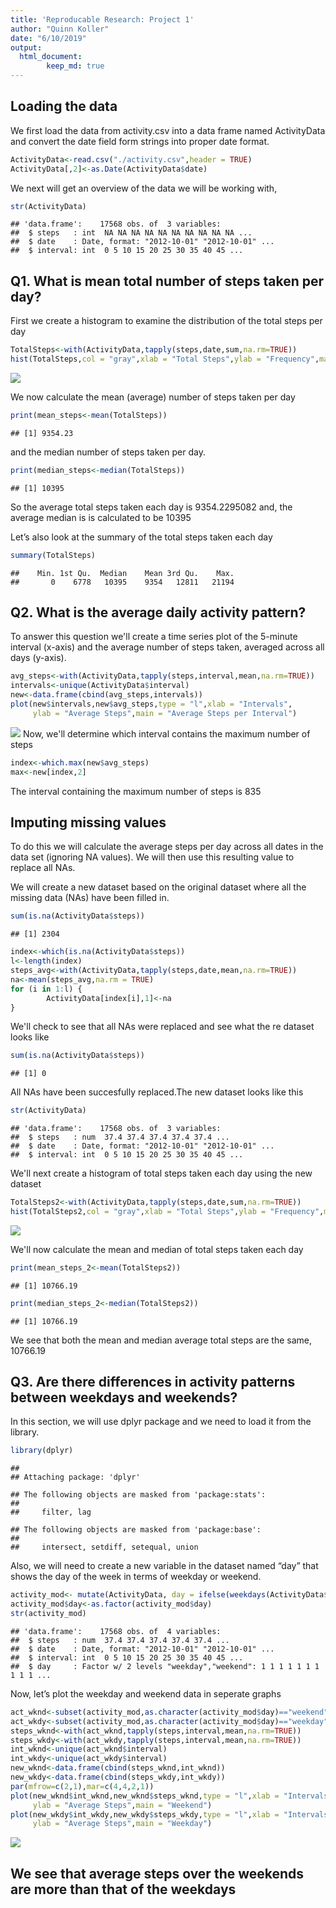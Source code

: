 ```yaml
---
title: 'Reproducable Research: Project 1'
author: "Quinn Koller"
date: "6/10/2019"
output: 
  html_document:
        keep_md: true
---
```

## Loading the data

We first load the data from activity.csv into a data frame named ActivityData and convert the date field form strings into proper date format.


```r
ActivityData<-read.csv("./activity.csv",header = TRUE)
ActivityData[,2]<-as.Date(ActivityData$date)
```

We next will get an overview of the data we will be working with,


```r
str(ActivityData)
```

```
## 'data.frame':	17568 obs. of  3 variables:
##  $ steps   : int  NA NA NA NA NA NA NA NA NA NA ...
##  $ date    : Date, format: "2012-10-01" "2012-10-01" ...
##  $ interval: int  0 5 10 15 20 25 30 35 40 45 ...
```

## Q1. What is mean total number of steps taken per day?
First we create a histogram to examine the distribution of the total steps per day


```r
TotalSteps<-with(ActivityData,tapply(steps,date,sum,na.rm=TRUE))
hist(TotalSteps,col = "gray",xlab = "Total Steps",ylab = "Frequency",main = "Total Number of Steps per Day")
```

![](PA1_Template_files/figure-html/unnamed-chunk-3-1.png)<!-- -->

We now calculate the mean (average) number of steps taken per day


```r
print(mean_steps<-mean(TotalSteps))
```

```
## [1] 9354.23
```

and the median number of steps taken per day.


```r
print(median_steps<-median(TotalSteps))
```

```
## [1] 10395
```
So the average total steps taken each day is 9354.2295082 and, the average median is is calculated to be 10395

Let’s also look at the summary of the total steps taken each day


```r
summary(TotalSteps)
```

```
##    Min. 1st Qu.  Median    Mean 3rd Qu.    Max. 
##       0    6778   10395    9354   12811   21194
```

## Q2. What is the average daily activity pattern?
To answer this question we'll create a time series plot of the 5-minute interval (x-axis) and the average number of steps taken, averaged across all days (y-axis).


```r
avg_steps<-with(ActivityData,tapply(steps,interval,mean,na.rm=TRUE))
intervals<-unique(ActivityData$interval)
new<-data.frame(cbind(avg_steps,intervals))
plot(new$intervals,new$avg_steps,type = "l",xlab = "Intervals",
     ylab = "Average Steps",main = "Average Steps per Interval")
```

![](PA1_Template_files/figure-html/unnamed-chunk-7-1.png)<!-- -->
Now, we'll determine which interval contains the maximum number of steps


```r
index<-which.max(new$avg_steps)
max<-new[index,2]
```

The interval containing the maximum number of steps is 835

## Imputing missing values

To do this we will calculate the average steps per day across all dates in the data set (ignoring NA values). We will then use this resulting value to replace all NAs.

We will create a new dataset based on the original dataset where all the missing data (NAs) have been filled in.


```r
sum(is.na(ActivityData$steps))
```

```
## [1] 2304
```


```r
index<-which(is.na(ActivityData$steps))
l<-length(index)
steps_avg<-with(ActivityData,tapply(steps,date,mean,na.rm=TRUE))
na<-mean(steps_avg,na.rm = TRUE)
for (i in 1:l) {
        ActivityData[index[i],1]<-na
}
```
We'll check to see that all NAs were replaced and see what the re dataset looks like


```r
sum(is.na(ActivityData$steps))
```

```
## [1] 0
```
All NAs have been succesfully replaced.The new dataset looks like this


```r
str(ActivityData)
```

```
## 'data.frame':	17568 obs. of  3 variables:
##  $ steps   : num  37.4 37.4 37.4 37.4 37.4 ...
##  $ date    : Date, format: "2012-10-01" "2012-10-01" ...
##  $ interval: int  0 5 10 15 20 25 30 35 40 45 ...
```
We'll next create a histogram of total steps taken each day using the new dataset


```r
TotalSteps2<-with(ActivityData,tapply(steps,date,sum,na.rm=TRUE))
hist(TotalSteps2,col = "gray",xlab = "Total Steps",ylab = "Frequency",main = "Total Number of Steps per Day")
```

![](PA1_Template_files/figure-html/unnamed-chunk-13-1.png)<!-- -->

We'll now calculate the mean and median of total steps taken each day


```r
print(mean_steps_2<-mean(TotalSteps2))
```

```
## [1] 10766.19
```


```r
print(median_steps_2<-median(TotalSteps2))
```

```
## [1] 10766.19
```

We see that both the mean and median average total steps are the same, 10766.19

## Q3. Are there differences in activity patterns between weekdays and weekends?
In this section, we will use dplyr package and we need to load it from the library.


```r
library(dplyr)
```

```
## 
## Attaching package: 'dplyr'
```

```
## The following objects are masked from 'package:stats':
## 
##     filter, lag
```

```
## The following objects are masked from 'package:base':
## 
##     intersect, setdiff, setequal, union
```

Also, we will need to create a new variable in the dataset named “day” that shows the day of the week in terms of weekday or weekend.


```r
activity_mod<- mutate(ActivityData, day = ifelse(weekdays(ActivityData$date) == "Saturday" | weekdays(ActivityData$date) == "Sunday", "weekend", "weekday"))
activity_mod$day<-as.factor(activity_mod$day)
str(activity_mod)
```

```
## 'data.frame':	17568 obs. of  4 variables:
##  $ steps   : num  37.4 37.4 37.4 37.4 37.4 ...
##  $ date    : Date, format: "2012-10-01" "2012-10-01" ...
##  $ interval: int  0 5 10 15 20 25 30 35 40 45 ...
##  $ day     : Factor w/ 2 levels "weekday","weekend": 1 1 1 1 1 1 1 1 1 1 ...
```

Now, let’s plot the weekday and weekend data in seperate graphs


```r
act_wknd<-subset(activity_mod,as.character(activity_mod$day)=="weekend")
act_wkdy<-subset(activity_mod,as.character(activity_mod$day)=="weekday")
steps_wknd<-with(act_wknd,tapply(steps,interval,mean,na.rm=TRUE))
steps_wkdy<-with(act_wkdy,tapply(steps,interval,mean,na.rm=TRUE))
int_wknd<-unique(act_wknd$interval)
int_wkdy<-unique(act_wkdy$interval)
new_wknd<-data.frame(cbind(steps_wknd,int_wknd))
new_wkdy<-data.frame(cbind(steps_wkdy,int_wkdy))
par(mfrow=c(2,1),mar=c(4,4,2,1))
plot(new_wknd$int_wknd,new_wknd$steps_wknd,type = "l",xlab = "Intervals",
     ylab = "Average Steps",main = "Weekend")
plot(new_wkdy$int_wkdy,new_wkdy$steps_wkdy,type = "l",xlab = "Intervals",
     ylab = "Average Steps",main = "Weekday")
```

![](PA1_Template_files/figure-html/unnamed-chunk-18-1.png)<!-- -->

## We see that average steps over the weekends are more than that of the weekdays


